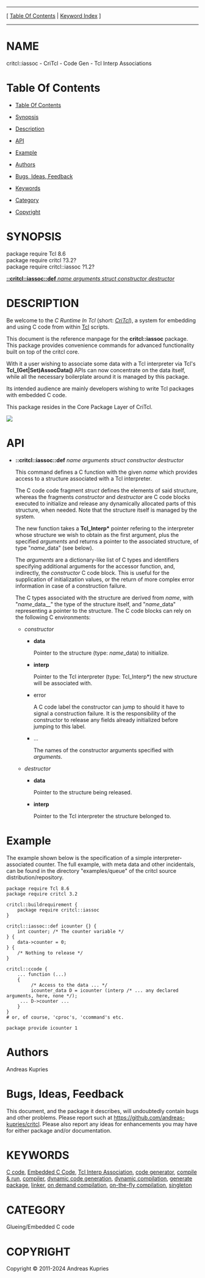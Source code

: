
[//000000001]: # (critcl::iassoc \- C Runtime In Tcl \(CriTcl\))
[//000000002]: # (Generated from file 'critcl\_iassoc\.man' by tcllib/doctools with format 'markdown')
[//000000003]: # (Copyright &copy; 2011\-2024 Andreas Kupries)
[//000000004]: # (critcl::iassoc\(n\) 1\.2 doc "C Runtime In Tcl \(CriTcl\)")

<hr> [ <a href="../toc.md">Table Of Contents</a> &#124; <a
href="../index.md">Keyword Index</a> ] <hr>

# NAME

critcl::iassoc \- CriTcl \- Code Gen \- Tcl Interp Associations

# <a name='toc'></a>Table Of Contents

  - [Table Of Contents](#toc)

  - [Synopsis](#synopsis)

  - [Description](#section1)

  - [API](#section2)

  - [Example](#section3)

  - [Authors](#section4)

  - [Bugs, Ideas, Feedback](#section5)

  - [Keywords](#keywords)

  - [Category](#category)

  - [Copyright](#copyright)

# <a name='synopsis'></a>SYNOPSIS

package require Tcl 8\.6  
package require critcl ?3\.2?  
package require critcl::iassoc ?1\.2?  

[__::critcl::iassoc::def__ *name* *arguments* *struct* *constructor* *destructor*](#1)  

# <a name='description'></a>DESCRIPTION

Be welcome to the *C Runtime In Tcl* \(short: *[CriTcl](critcl\.md)*\), a
system for embedding and using C code from within
[Tcl](http://core\.tcl\-lang\.org/tcl) scripts\.

This document is the reference manpage for the __critcl::iassoc__ package\.
This package provides convenience commands for advanced functionality built on
top of the critcl core\.

With it a user wishing to associate some data with a Tcl interpreter via Tcl's
__Tcl\_\(Get&#124;Set\)AssocData\(\)__ APIs can now concentrate on the data itself,
while all the necessary boilerplate around it is managed by this package\.

Its intended audience are mainly developers wishing to write Tcl packages with
embedded C code\.

This package resides in the Core Package Layer of CriTcl\.

![](\.\./image/arch\_core\.png)

# <a name='section2'></a>API

  - <a name='1'></a>__::critcl::iassoc::def__ *name* *arguments* *struct* *constructor* *destructor*

    This command defines a C function with the given *name* which provides
    access to a structure associated with a Tcl interpreter\.

    The C code code fragment *struct* defines the elements of said structure,
    whereas the fragments *constructor* and *destructor* are C code blocks
    executed to initialize and release any dynamically allocated parts of this
    structure, when needed\. Note that the structure itself is managed by the
    system\.

    The new function takes a __Tcl\_Interp\*__ pointer refering to the
    interpreter whose structure we wish to obtain as the first argument, plus
    the specified *arguments* and returns a pointer to the associated
    structure, of type "*name*\_data" \(see below\)\.

    The *arguments* are a dictionary\-like list of C types and identifiers
    specifying additional arguments for the accessor function, and, indirectly,
    the *constructor* C code block\. This is useful for the supplication of
    initialization values, or the return of more complex error information in
    case of a construction failure\.

    The C types associated with the structure are derived from *name*, with
    "*name*\_data\_\_" the type of the structure itself, and "*name*\_data"
    representing a pointer to the structure\. The C code blocks can rely on the
    following C environments:

      * *constructor*

          + __data__

            Pointer to the structure \(type: *name*\_data\) to initialize\.

          + __interp__

            Pointer to the Tcl interpreter \(type: Tcl\_Interp\*\) the new structure
            will be associated with\.

          + error

            A C code label the constructor can jump to should it have to signal
            a construction failure\. It is the responsibility of the constructor
            to release any fields already initialized before jumping to this
            label\.

          + \.\.\.

            The names of the constructor arguments specified with *arguments*\.

      * *destructor*

          + __data__

            Pointer to the structure being released\.

          + __interp__

            Pointer to the Tcl interpreter the structure belonged to\.

# <a name='section3'></a>Example

The example shown below is the specification of a simple interpreter\-associated
counter\. The full example, with meta data and other incidentals, can be found in
the directory "examples/queue" of the critcl source distribution/repository\.

    package require Tcl 8.6
    package require critcl 3.2

    critcl::buildrequirement {
        package require critcl::iassoc
    }

    critcl::iassoc::def icounter {} {
        int counter; /* The counter variable */
    } {
        data->counter = 0;
    } {
        /* Nothing to release */
    }

    critcl::ccode {
        ... function (...)
        {
             /* Access to the data ... */
             icounter_data D = icounter (interp /* ... any declared arguments, here, none */);
    	 ... D->counter ...
        }
    }
    # or, of course, 'cproc's, 'ccommand's etc.

    package provide icounter 1

# <a name='section4'></a>Authors

Andreas Kupries

# <a name='section5'></a>Bugs, Ideas, Feedback

This document, and the package it describes, will undoubtedly contain bugs and
other problems\. Please report such at
[https://github\.com/andreas\-kupries/critcl](https://github\.com/andreas\-kupries/critcl)\.
Please also report any ideas for enhancements you may have for either package
and/or documentation\.

# <a name='keywords'></a>KEYWORDS

[C code](\.\./index\.md\#c\_code), [Embedded C
Code](\.\./index\.md\#embedded\_c\_code), [Tcl Interp
Association](\.\./index\.md\#tcl\_interp\_association), [code
generator](\.\./index\.md\#code\_generator), [compile &
run](\.\./index\.md\#compile\_run), [compiler](\.\./index\.md\#compiler),
[dynamic code generation](\.\./index\.md\#dynamic\_code\_generation), [dynamic
compilation](\.\./index\.md\#dynamic\_compilation), [generate
package](\.\./index\.md\#generate\_package), [linker](\.\./index\.md\#linker),
[on demand compilation](\.\./index\.md\#on\_demand\_compilation), [on\-the\-fly
compilation](\.\./index\.md\#on\_the\_fly\_compilation),
[singleton](\.\./index\.md\#singleton)

# <a name='category'></a>CATEGORY

Glueing/Embedded C code

# <a name='copyright'></a>COPYRIGHT

Copyright &copy; 2011\-2024 Andreas Kupries
